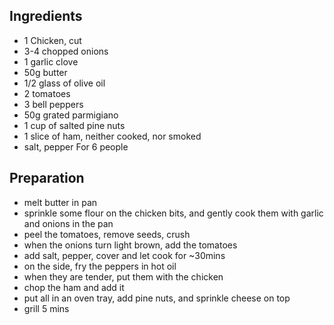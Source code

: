 ## Ingredients ##

* 1 Chicken, cut
* 3-4 chopped onions
* 1 garlic clove
* 50g butter
* 1/2 glass of olive oil
* 2 tomatoes
* 3 bell peppers
* 50g grated parmigiano
* 1 cup of salted pine nuts
* 1 slice of ham, neither cooked, nor smoked
* salt, pepper
For 6 people

## Preparation ##

* melt butter in pan
* sprinkle some flour on the chicken bits, and gently cook them with garlic and onions in the pan
* peel the tomatoes, remove seeds, crush
* when the onions turn light brown, add the tomatoes
* add salt, pepper, cover and let cook for ~30mins
* on the side, fry the peppers in hot oil
* when they are tender, put them with the chicken
* chop the ham and add it
* put all in an oven tray, add pine nuts, and sprinkle cheese on top
* grill 5 mins
